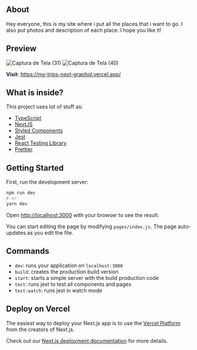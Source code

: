 ## About

Hey everyone, this is my site where i put all the places that i want to go. I also put photos and description of each place. I hope you like it!

## Preview

![Captura de Tela (31)](https://user-images.githubusercontent.com/89431335/158708841-6f441ea1-352e-4d90-8ccd-12fda913edcf.png)
![Captura de Tela (40)](https://user-images.githubusercontent.com/89431335/158709788-b30f22a3-e17e-4988-ab28-7cbc0ace95f1.png)

<b>Visit</b>: https://my-trips-next-graphql.vercel.app/ 
## What is inside?

This project uses lot of stuff as:

- [TypeScript](https://www.typescriptlang.org/)
- [NextJS](https://nextjs.org/)
- [Styled Components](https://styled-components.com/)
- [Jest](https://jestjs.io/)
- [React Testing Library](https://testing-library.com/docs/react-testing-library/intro)
- [Prettier](https://prettier.io/)

## Getting Started

First, run the development server:

```bash
npm run dev
# or
yarn dev
```

Open [http://localhost:3000](http://localhost:3000) with your browser to see the result.

You can start editing the page by modifying `pages/index.js`. The page auto-updates as you edit the file.

## Commands

- `dev`: runs your application on `localhost:3000`
- `build`: creates the production build version
- `start`: starts a simple server with the build production code
- `test`: runs jest to test all components and pages
- `test:watch`: runs jest in watch mode

## Deploy on Vercel

The easiest way to deploy your Next.js app is to use the [Vercel Platform](https://vercel.com/import?utm_medium=default-template&filter=next.js&utm_source=create-next-app&utm_campaign=create-next-app-readme) from the creators of Next.js.

Check out our [Next.js deployment documentation](https://nextjs.org/docs/deployment) for more details.
